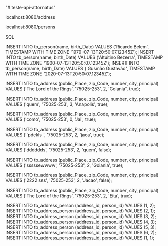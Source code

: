 "# teste-api-attornatus"

localhost:8080/address

localhost:8080/persons

SQL

INSERT INTO tb_person(name, birth_Date) VALUES ('Ricardo Belem', TIMESTAMP WITH TIME ZONE '1979-07-13T20:50:07.12345Z');
INSERT INTO tb_person(name, birth_Date) VALUES ('Altuitino Bezerra', TIMESTAMP WITH TIME ZONE '1900-07-13T20:50:07.12345Z');
INSERT INTO tb_person(name, birth_Date) VALUES ('Gusmão Gustavão', TIMESTAMP WITH TIME ZONE '2020-07-13T20:50:07.12345Z');

INSERT INTO tb_address (public_Place, zip_Code, number, city, principal)
VALUES ('The Lord of the Rings', '75025-253', 2, 'Goiania', true);

INSERT INTO tb_address (public_Place, zip_Code, number, city, principal)
VALUES ('quem', '75025-253', 3, 'Anapolis', true);

INSERT INTO tb_address (public_Place, zip_Code, number, city, principal)
VALUES ('como', '75025-253', 0, 'Jai', true);

INSERT INTO tb_address (public_Place, zip_Code, number, city, principal)
VALUES ('´pdekls ', '75025-253', 2, 'jaca', true);

INSERT INTO tb_address (public_Place, zip_Code, number, city, principal)
VALUES ('dddddds', '75025-253', 2, 'quem', false);

INSERT INTO tb_address (public_Place, zip_Code, number, city, principal)
VALUES ('sssssewwww', '75025-253', 2, 'Goiania', true);

INSERT INTO tb_address (public_Place, zip_Code, number, city, principal)
VALUES ('2222 sss', '75025-253', 2, 'Jacao', false);

INSERT INTO tb_address (public_Place, zip_Code, number, city, principal)
VALUES ('The Lord of the Rings', '75025-253', 2, 'Eita', true);

INSERT INTO tb_address_person (address_id, person_id) VALUES (1, 2);
INSERT INTO tb_address_person (address_id, person_id) VALUES (2, 1);
INSERT INTO tb_address_person (address_id, person_id) VALUES (3, 2);
INSERT INTO tb_address_person (address_id, person_id) VALUES (4, 3);
INSERT INTO tb_address_person (address_id, person_id) VALUES (5, 3);
INSERT INTO tb_address_person (address_id, person_id) VALUES (6, 2);
INSERT INTO tb_address_person (address_id, person_id) VALUES (1, 1);
